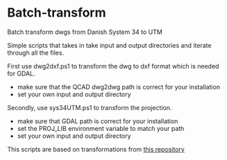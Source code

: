 # Batch-transform
Batch transform dwgs from Danish System 34 to UTM

Simple scripts that takes in take input and output directories and iterate through all the files.  

First use dwg2dxf.ps1 to transform the dwg to dxf format which is needed for GDAL.  
  - make sure that the QCAD dwg2dwg path is correct for your installation
  - set your own input and output directory

Secondly, use sys34UTM.ps1 to transform the projection.  
  - make sure that GDAL path is correct for your installation
  - set the PROJ_LIB environment variable to match your path
  - set your own input and output directory

This scripts are based on transformations from [this repository](https://github.com/NordicGeodesy/NordicTransformations/tree/master)